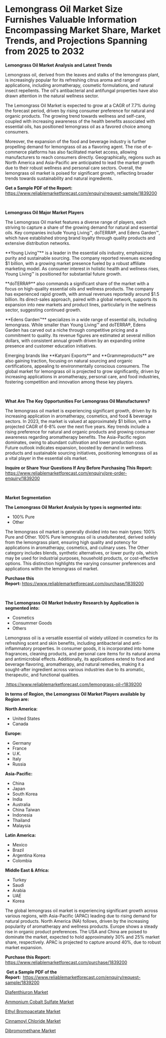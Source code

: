 <p><h1>Lemongrass Oil Market Size Furnishes Valuable Information Encompassing Market Share, Market Trends, and Projections Spanning from 2025 to 2032</h1></p><p><strong>Lemongrass Oil Market Analysis and Latest Trends</strong></p>
<p><p>Lemongrass oil, derived from the leaves and stalks of the lemongrass plant, is increasingly popular for its refreshing citrus aroma and range of applications, including aromatherapy, cosmetic formulations, and natural insect repellents. The oil's antibacterial and antifungal properties have also drawn attention in the natural wellness sector. </p><p>The Lemongrass Oil Market is expected to grow at a CAGR of 7.7% during the forecast period, driven by rising consumer preference for natural and organic products. The growing trend towards wellness and self-care, coupled with increasing awareness of the health benefits associated with essential oils, has positioned lemongrass oil as a favored choice among consumers. </p><p>Moreover, the expansion of the food and beverage industry is further propelling demand for lemongrass oil as a flavoring agent. The rise of e-commerce platforms has also facilitated market access, allowing manufacturers to reach consumers directly. Geographically, regions such as North America and Asia-Pacific are anticipated to lead the market growth due to their robust wellness and personal care sectors. Overall, the lemongrass oil market is poised for significant growth, reflecting broader trends towards sustainability and natural ingredients.</p></p>
<p><strong>Get a Sample PDF of the Report:&nbsp;</strong> <a href="https://www.reliablemarketforecast.com/enquiry/request-sample/1839200?utm_campaign=2011&utm_medium=2&utm_source=Github&utm_content=ia&utm_term=01042025&utm_id=lemongrass-oil">https://www.reliablemarketforecast.com/enquiry/request-sample/1839200</a></p>
<p>&nbsp;</p>
<p><strong>Lemongrass Oil Major Market Players</strong></p>
<p><p>The Lemongrass Oil market features a diverse range of players, each striving to capture a share of the growing demand for natural and essential oils. Key companies include Young Living™, doTERRA®, and Edens Garden™, which have established strong brand loyalty through quality products and extensive distribution networks.</p><p>**Young Living™** is a leader in the essential oils industry, emphasizing purity and sustainable sourcing. The company reported revenues exceeding $1 billion, with a growing market presence fueled by a robust affiliate marketing model. As consumer interest in holistic health and wellness rises, Young Living™ is positioned for substantial future growth.</p><p>**doTERRA®** also commands a significant share of the market with a focus on high-quality essential oils and wellness products. The company has experienced rapid growth, with annual revenues reportedly around $1.5 billion. Its direct-sales approach, paired with a global network, supports its expansion into new markets and product lines, particularly in the wellness sector, suggesting continued growth.</p><p>**Edens Garden™** specializes in a wide range of essential oils, including lemongrass. While smaller than Young Living™ and doTERRA®, Edens Garden has carved out a niche through competitive pricing and a commitment to quality. Its revenue figures are estimated at several million dollars, with consistent annual growth driven by an expanding online presence and customer education initiatives.</p><p>Emerging brands like **Katyani Exports** and **Grammeproducts** are also gaining traction, focusing on natural sourcing and organic certifications, appealing to environmentally conscious consumers. The global market for lemongrass oil is projected to grow significantly, driven by increasing applications in aromatherapy, personal care, and food industries, fostering competition and innovation among these key players.</p></p>
<p>&nbsp;</p>
<p><strong>What Are The Key Opportunities For Lemongrass Oil Manufacturers?</strong></p>
<p><p>The lemongrass oil market is experiencing significant growth, driven by its increasing application in aromatherapy, cosmetics, and food & beverage sectors. In 2023, the market is valued at approximately $1 billion, with a projected CAGR of 6-8% over the next five years. Key trends include a rising preference for natural and organic products and growing consumer awareness regarding aromatherapy benefits. The Asia-Pacific region dominates, owing to abundant cultivation and lower production costs. Future outlook indicates expansion, boosted by demand in wellness products and sustainable sourcing initiatives, positioning lemongrass oil as a vital player in the essential oils market.</p></p>
<p><strong>Inquire or Share Your Questions If Any Before Purchasing This Report:</strong> <a href="https://www.reliablemarketforecast.com/enquiry/pre-order-enquiry/1839200?utm_campaign=2011&utm_medium=2&utm_source=Github&utm_content=ia&utm_term=01042025&utm_id=lemongrass-oil">https://www.reliablemarketforecast.com/enquiry/pre-order-enquiry/1839200</a></p>
<p>&nbsp;</p>
<p><strong>Market Segmentation</strong></p>
<p><strong>The Lemongrass Oil Market Analysis by types is segmented into:</strong></p>
<p><ul><li>100% Pure</li><li>Other</li></ul></p>
<p><p>The lemongrass oil market is generally divided into two main types: 100% Pure and Other. 100% Pure lemongrass oil is unadulterated, derived solely from the lemongrass plant, ensuring high quality and potency for applications in aromatherapy, cosmetics, and culinary uses. The Other category includes blends, synthetic alternatives, or lower purity oils, which may be used for industrial purposes, household products, or cost-effective options. This distinction highlights the varying consumer preferences and applications within the lemongrass oil market.</p></p>
<p><strong>Purchase this Report:&nbsp;</strong><a href="https://www.reliablemarketforecast.com/purchase/1839200?utm_campaign=2011&utm_medium=2&utm_source=Github&utm_content=ia&utm_term=01042025&utm_id=lemongrass-oil">https://www.reliablemarketforecast.com/purchase/1839200</a></p>
<p>&nbsp;</p>
<p><strong>The Lemongrass Oil Market Industry Research by Application is segmented into:</strong></p>
<p><ul><li>Cosmetics</li><li>Consummer Goods</li><li>Others</li></ul></p>
<p><p>Lemongrass oil is a versatile essential oil widely utilized in cosmetics for its refreshing scent and skin benefits, including antibacterial and anti-inflammatory properties. In consumer goods, it is incorporated into home fragrances, cleaning products, and personal care items for its natural aroma and antimicrobial effects. Additionally, its applications extend to food and beverage flavoring, aromatherapy, and natural remedies, making it a sought-after ingredient across various industries due to its aromatic, therapeutic, and functional qualities.</p></p>
<p><a href="https://www.reliablemarketforecast.com/lemongrass-oil-r1839200?utm_campaign=2011&utm_medium=2&utm_source=Github&utm_content=ia&utm_term=01042025&utm_id=lemongrass-oil">&nbsp;https://www.reliablemarketforecast.com/lemongrass-oil-r1839200</a></p>
<p><strong>In terms of Region, the Lemongrass Oil Market Players available by Region are:</strong></p>
<p>
    <p> <strong> North America: </strong>
        <ul>
            <li>United States</li>
            <li>Canada</li>
        </ul>
        </p> 
    <p> <strong> Europe: </strong>
        <ul>
            <li>Germany</li>
            <li>France</li>
            <li>U.K.</li>
            <li>Italy</li>
            <li>Russia</li>
        </ul>
        </p> 
    <p> <strong> Asia-Pacific: </strong>
        <ul>
            <li>China</li>
            <li>Japan</li>
            <li>South Korea</li>
            <li>India</li>
            <li>Australia</li>
            <li>China Taiwan</li>
            <li>Indonesia</li>
            <li>Thailand</li>
            <li>Malaysia</li>
        </ul>
        </p> 
    <p> <strong> Latin America: </strong>
        <ul>
            <li>Mexico</li>
            <li>Brazil</li>
            <li>Argentina Korea</li>
            <li>Colombia</li>
        </ul>
        </p> 
    <p> <strong> Middle East & Africa: </strong>
        <ul>
            <li>Turkey</li>
            <li>Saudi</li>
            <li>Arabia</li>
            <li>UAE</li>
            <li>Korea</li>
        </ul>
    </p>
    </p>
<p><p>The global lemongrass oil market is experiencing significant growth across various regions, with Asia-Pacific (APAC) leading due to rising demand for natural products. North America (NA) follows, driven by the increasing popularity of aromatherapy and wellness products. Europe shows a steady rise in organic product preferences. The USA and China are poised to dominate the market, expected to hold approximately 30% and 25% market share, respectively. APAC is projected to capture around 40%, due to robust market expansion.</p></p>
<p><strong>Purchase this Report: </strong><a href="https://www.reliablemarketforecast.com/purchase/1839200?utm_campaign=2011&utm_medium=2&utm_source=Github&utm_content=ia&utm_term=01042025&utm_id=lemongrass-oil">https://www.reliablemarketforecast.com/purchase/1839200</a></p>
<p>&nbsp;<strong>Get a Sample PDF of the Report:&nbsp;&nbsp;</strong><a href="https://www.reliablemarketforecast.com/enquiry/request-sample/1839200?utm_campaign=2011&utm_medium=2&utm_source=Github&utm_content=ia&utm_term=01042025&utm_id=lemongrass-oil">https://www.reliablemarketforecast.com/enquiry/request-sample/1839200</a></p>
<p><strong></strong></p>
<p><p><a href="https://github.com/moroesarta/Market-Research-Report-List-1/blob/main/diafenthiuron-market.md?utm_campaign=2011&utm_medium=2&utm_source=Github&utm_content=ia&utm_term=01042025&utm_id=lemongrass-oil">Diafenthiuron Market</a></p><p><a href="https://github.com/sadaandilou/Market-Research-Report-List-1/blob/main/ammonium-cobalt-sulfate-market.md?utm_campaign=2011&utm_medium=2&utm_source=Github&utm_content=ia&utm_term=01042025&utm_id=lemongrass-oil">Ammonium Cobalt Sulfate Market</a></p><p><a href="https://github.com/kaganalcinwv/Market-Research-Report-List-1/blob/main/ethyl-bromoacetate-market.md?utm_campaign=2011&utm_medium=2&utm_source=Github&utm_content=ia&utm_term=01042025&utm_id=lemongrass-oil">Ethyl Bromoacetate Market</a></p><p><a href="https://github.com/seherlouize/Market-Research-Report-List-1/blob/main/cinnamoyl-chloride-market.md?utm_campaign=2011&utm_medium=2&utm_source=Github&utm_content=ia&utm_term=01042025&utm_id=lemongrass-oil">Cinnamoyl Chloride Market</a></p><p><a href="https://github.com/szaszgrychkq/Market-Research-Report-List-1/blob/main/dibromomethane-market.md?utm_campaign=2011&utm_medium=2&utm_source=Github&utm_content=ia&utm_term=01042025&utm_id=lemongrass-oil">Dibromomethane Market</a></p></p>